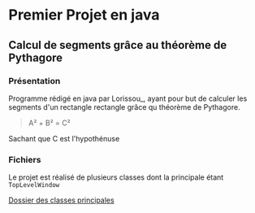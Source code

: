 # Premier Projet en java


## Calcul de segments grâce au théorème de Pythagore


### Présentation

Programme rédigé en java par Lorissou_, ayant pour but de calculer les segments d'un rectangle rectangle grâce qu théorème de Pythagore.

> A² + B² = C²

Sachant que C est l'hypothénuse

### Fichiers

Le projet est réalisé de plusieurs classes dont la principale étant `TopLevelWindow`

[Dossier des classes principales](src/Base/)
